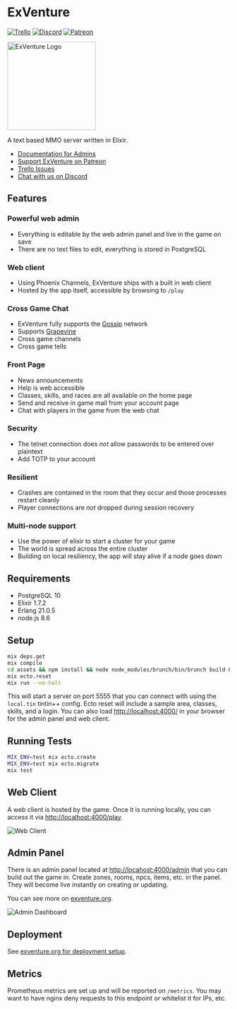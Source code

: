 # ExVenture

[![Trello](https://img.shields.io/badge/issues-trello-blue.svg)](https://trello.com/b/PFGmFWmu/exventure)
[![Discord](https://img.shields.io/badge/chat-discord-7289da.svg)](https://discord.gg/GPEa6dB)
[![Patreon](https://img.shields.io/badge/support-patreon-F96854.svg)](https://www.patreon.com/exventure)

<img src="https://exventure.org/images/exventure.png" alt="ExVenture Logo" width="200" />

A text based MMO server written in Elixir.

- [Documentation for Admins](https://exventure.org/)
- [Support ExVenture on Patreon](https://www.patreon.com/exventure)
- [Trello Issues](https://trello.com/b/PFGmFWmu/exventure)
- [Chat with us on Discord](https://discord.gg/GPEa6dB)

## Features

### Powerful web admin

- Everything is editable by the web admin panel and live in the game on save
- There are no text files to edit, everything is stored in PostgreSQL

### Web client

- Using Phoenix Channels, ExVenture ships with a built in web client
- Hosted by the app itself, accessible by browsing to `/play`

### Cross Game Chat

- ExVenture fully supports the [Gossip][gossip] network
- Supports [Grapevine][grapevine]
- Cross game channels
- Cross game tells

### Front Page

- News announcements
- Help is web accessible
- Classes, skills, and races are all available on the home page
- Send and receive in game mail from your account page
- Chat with players in the game from the web chat

### Security

- The telnet connection does _not_ allow passwords to be entered over plaintext
- Add TOTP to your account

### Resilient

- Crashes are contained in the room that they occur and those processes restart cleanly
- Player connections are _not_ dropped during session recovery

### Multi-node support

- Use the power of elixir to start a cluster for your game
- The world is spread across the entire cluster
- Building on local resiliency, the app will stay alive if a node goes down

## Requirements

- PostgreSQL 10
- Elixir 1.7.2
- Erlang 21.0.5
- node.js 8.6

## Setup

```bash
mix deps.get
mix compile
cd assets && npm install && node node_modules/brunch/bin/brunch build && cd ..
mix ecto.reset
mix run --no-halt
```

This will start a server on port 5555 that you can connect with using the `local.tin` tintin++ config. Ecto reset will include a sample area, classes, skills, and a login. You can also load [http://localhost:4000/](http://localhost:4000/) in your browser for the admin panel and web client.

## Running Tests

```bash
MIX_ENV=test mix ecto.create
MIX_ENV=test mix ecto.migrate
mix test
```

## Web Client

A web client is hosted by the game. Once it is running locally, you can access it via [http://localhost:4000/play](http://localhost:4000/play]).

![Web Client](https://exventure.org/images/web-client.png)

## Admin Panel

There is an admin panel located at [http://locahost:4000/admin](http://localhost:4000/admin) that you can build out the game in. Create zones, rooms, npcs, items, etc. in the panel. They will become live instantly on creating or updating.

You can see more on [exventure.org](https://exventure.org/admin/).

![Admin Dashboard](https://exventure.org/images/admin-dashboard.png?refresh=true)


## Deployment

See [exventure.org for deployment setup](https://exventure.org/deploy).

## Metrics

Prometheus metrics are set up and will be reported on `/metrics`. You may want to have nginx deny requests to this endpoint or whitelist it for IPs, etc.

[gossip]: https://gossip.haus/
[grapevine]: https://grapevine.haus/
